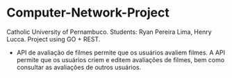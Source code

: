 # Computer-Network-Project
Catholic University of Pernambuco. Students: Ryan Pereira Lima, Henry Lucca.  Project using GO + REST.

- API de avaliação de filmes permite que os usuários avaliem filmes. A API permite que os usuários criem e editem avaliações de filmes, bem como consultar as avaliações de outros usuários.

